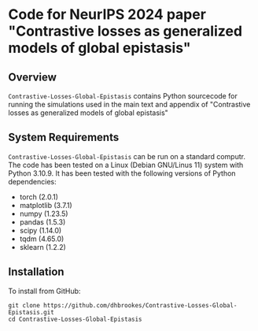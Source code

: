 # Code for NeurIPS 2024 paper "Contrastive losses as generalized models of global epistasis"


## Overview

`Contrastive-Losses-Global-Epistasis` contains Python sourcecode for running the simulations used in the main text and appendix of "Contrastive losses as generalized models of global epistasis" 

## System Requirements

`Contrastive-Losses-Global-Epistasis` can be run on a standard computr. The code has been tested on a Linux (Debian GNU/Linus 11) system with Python 3.10.9. It has been tested with the following versions of Python dependencies:
* torch (2.0.1)
* matplotlib (3.7.1)
* numpy (1.23.5)
* pandas (1.5.3)
* scipy (1.14.0)
* tqdm (4.65.0)
* sklearn (1.2.2)

## Installation

To install from GitHub:
```
git clone https://github.com/dhbrookes/Contrastive-Losses-Global-Epistasis.git
cd Contrastive-Losses-Global-Epistasis

```

